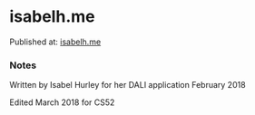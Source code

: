 # isabelh.me

Published at: [isabelh.me](http://isabelh.me)

### Notes

Written by Isabel Hurley for her DALI application February 2018

Edited March 2018 for CS52



